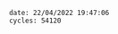 

                date: 22/04/2022 19:47:06
                cycles: 54120

                         